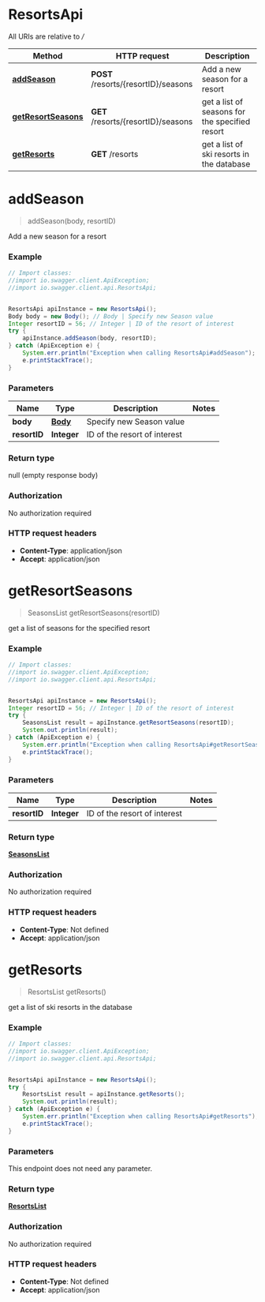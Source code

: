 # ResortsApi

All URIs are relative to */*

Method | HTTP request | Description
------------- | ------------- | -------------
[**addSeason**](ResortsApi.md#addSeason) | **POST** /resorts/{resortID}/seasons | Add a new season for a resort
[**getResortSeasons**](ResortsApi.md#getResortSeasons) | **GET** /resorts/{resortID}/seasons | get a list of seasons for the specified resort
[**getResorts**](ResortsApi.md#getResorts) | **GET** /resorts | get a list of ski resorts in the database

<a name="addSeason"></a>
# **addSeason**
> addSeason(body, resortID)

Add a new season for a resort

### Example
```java
// Import classes:
//import io.swagger.client.ApiException;
//import io.swagger.client.api.ResortsApi;


ResortsApi apiInstance = new ResortsApi();
Body body = new Body(); // Body | Specify new Season value
Integer resortID = 56; // Integer | ID of the resort of interest
try {
    apiInstance.addSeason(body, resortID);
} catch (ApiException e) {
    System.err.println("Exception when calling ResortsApi#addSeason");
    e.printStackTrace();
}
```

### Parameters

Name | Type | Description  | Notes
------------- | ------------- | ------------- | -------------
 **body** | [**Body**](Body.md)| Specify new Season value |
 **resortID** | **Integer**| ID of the resort of interest |

### Return type

null (empty response body)

### Authorization

No authorization required

### HTTP request headers

 - **Content-Type**: application/json
 - **Accept**: application/json

<a name="getResortSeasons"></a>
# **getResortSeasons**
> SeasonsList getResortSeasons(resortID)

get a list of seasons for the specified resort

### Example
```java
// Import classes:
//import io.swagger.client.ApiException;
//import io.swagger.client.api.ResortsApi;


ResortsApi apiInstance = new ResortsApi();
Integer resortID = 56; // Integer | ID of the resort of interest
try {
    SeasonsList result = apiInstance.getResortSeasons(resortID);
    System.out.println(result);
} catch (ApiException e) {
    System.err.println("Exception when calling ResortsApi#getResortSeasons");
    e.printStackTrace();
}
```

### Parameters

Name | Type | Description  | Notes
------------- | ------------- | ------------- | -------------
 **resortID** | **Integer**| ID of the resort of interest |

### Return type

[**SeasonsList**](SeasonsList.md)

### Authorization

No authorization required

### HTTP request headers

 - **Content-Type**: Not defined
 - **Accept**: application/json

<a name="getResorts"></a>
# **getResorts**
> ResortsList getResorts()

get a list of ski resorts in the database

### Example
```java
// Import classes:
//import io.swagger.client.ApiException;
//import io.swagger.client.api.ResortsApi;


ResortsApi apiInstance = new ResortsApi();
try {
    ResortsList result = apiInstance.getResorts();
    System.out.println(result);
} catch (ApiException e) {
    System.err.println("Exception when calling ResortsApi#getResorts");
    e.printStackTrace();
}
```

### Parameters
This endpoint does not need any parameter.

### Return type

[**ResortsList**](ResortsList.md)

### Authorization

No authorization required

### HTTP request headers

 - **Content-Type**: Not defined
 - **Accept**: application/json

